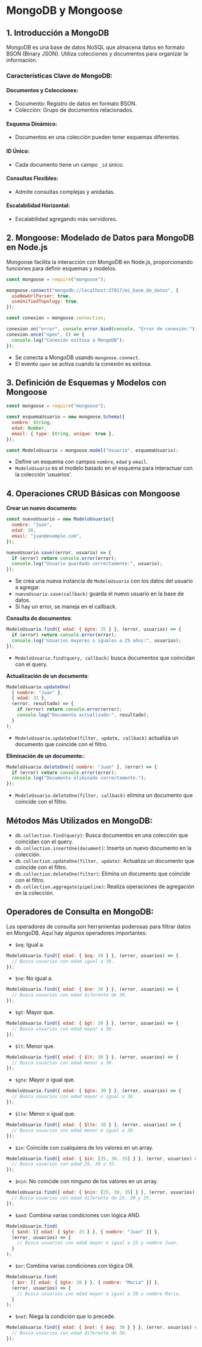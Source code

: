 # MongoDB y Mongoose

## 1. Introducción a MongoDB

MongoDB es una base de datos NoSQL que almacena datos en formato BSON (Binary JSON). Utiliza colecciones y documentos para organizar la información.

### Características Clave de MongoDB:

#### Documentos y Colecciones:

- Documento: Registro de datos en formato BSON.
- Colección: Grupo de documentos relacionados.

#### Esquema Dinámico:

- Documentos en una colección pueden tener esquemas diferentes.

#### ID Único:

- Cada documento tiene un campo `_id` único.

#### Consultas Flexibles:

- Admite consultas complejas y anidadas.

#### Escalabilidad Horizontal:

- Escalabilidad agregando más servidores.

## 2. Mongoose: Modelado de Datos para MongoDB en Node.js

Mongoose facilita la interacción con MongoDB en Node.js, proporcionando funciones para definir esquemas y modelos.

```javascript
const mongoose = require("mongoose");

mongoose.connect("mongodb://localhost:27017/mi_base_de_datos", {
  useNewUrlParser: true,
  useUnifiedTopology: true,
});

const conexion = mongoose.connection;

conexion.on("error", console.error.bind(console, "Error de conexión:"));
conexion.once("open", () => {
  console.log("Conexión exitosa a MongoDB");
});
```

- Se conecta a MongoDB usando `mongoose.connect`.
- El evento `open` se activa cuando la conexión es exitosa.

## 3. Definición de Esquemas y Modelos con Mongoose

```javascript
const mongoose = require("mongoose");

const esquemaUsuario = new mongoose.Schema({
  nombre: String,
  edad: Number,
  email: { type: String, unique: true },
});

const ModeloUsuario = mongoose.model("Usuario", esquemaUsuario);
```

- Define un esquema con campos `nombre`, `edad` y `email`.
- `ModeloUsuario` es el modelo basado en el esquema para interactuar con la colección 'usuarios'.

## 4. Operaciones CRUD Básicas con Mongoose

**Crear un nuevo documento**:

```javascript
const nuevoUsuario = new ModeloUsuario({
  nombre: "Juan",
  edad: 30,
  email: "juan@example.com",
});

nuevoUsuario.save((error, usuario) => {
  if (error) return console.error(error);
  console.log("Usuario guardado correctamente:", usuario);
});
```

- Se crea una nueva instancia de `ModeloUsuario` con los datos del usuario a agregar.
- `nuevoUsuario.save(callback)` guarda el nuevo usuario en la base de datos.
- Si hay un error, se maneja en el callback.

**Consulta de documentos**:

```javascript
ModeloUsuario.find({ edad: { $gte: 25 } }, (error, usuarios) => {
  if (error) return console.error(error);
  console.log("Usuarios mayores o iguales a 25 años:", usuarios);
});
```

- `ModeloUsuario.find(query, callback)` busca documentos que coincidan con el query.

**Actualización de un documento**:

```javascript
ModeloUsuario.updateOne(
  { nombre: "Juan" },
  { edad: 31 },
  (error, resultado) => {
    if (error) return console.error(error);
    console.log("Documento actualizado:", resultado);
  }
);
```

- `ModeloUsuario.updateOne(filter, update, callback)` actualiza un documento que coincide con el filtro.

**Eliminación de un documento:**:

```javascript
ModeloUsuario.deleteOne({ nombre: "Juan" }, (error) => {
  if (error) return console.error(error);
  console.log("Documento eliminado correctamente.");
});
```

- `ModeloUsuario.deleteOne(filter, callback)` elimina un documento que coincide con el filtro.

## Métodos Más Utilizados en MongoDB:

- `db.collection.find(query)`: Busca documentos en una colección que coincidan con el query.
- `db.collection.insertOne(document)`: Inserta un nuevo documento en la colección.
- `db.collection.updateOne(filter, update)`: Actualiza un documento que coincide con el filtro.
- `db.collection.deleteOne(filter)`: Elimina un documento que coincide con el filtro.
- `db.collection.aggregate(pipeline)`: Realiza operaciones de agregación en la colección.

## Operadores de Consulta en MongoDB:

Los operadores de consulta son herramientas poderosas para filtrar datos en MongoDB. Aquí hay algunos operadores importantes:

- `$eq`: Igual a.

```javascript
ModeloUsuario.find({ edad: { $eq: 30 } }, (error, usuarios) => {
  // Busca usuarios con edad igual a 30.
});
```

- `$ne`: No igual a.

```javascript
ModeloUsuario.find({ edad: { $ne: 30 } }, (error, usuarios) => {
  // Busca usuarios con edad diferente de 30.
});
```

- `$gt`: Mayor que.

```javascript
ModeloUsuario.find({ edad: { $gt: 30 } }, (error, usuarios) => {
  // Busca usuarios con edad mayor a 30.
});
```

- `$lt`: Menor que.

```javascript
ModeloUsuario.find({ edad: { $lt: 30 } }, (error, usuarios) => {
  // Busca usuarios con edad menor a 30.
});
```

- `$gte`: Mayor o igual que.

```javascript
ModeloUsuario.find({ edad: { $gte: 30 } }, (error, usuarios) => {
  // Busca usuarios con edad mayor o igual a 30.
});
```

- `$lte`: Menor o igual que.

```javascript
ModeloUsuario.find({ edad: { $lte: 30 } }, (error, usuarios) => {
  // Busca usuarios con edad menor o igual a 30.
});
```

- `$in`: Coincide con cualquiera de los valores en un array.

```javascript
ModeloUsuario.find({ edad: { $in: [25, 30, 35] } }, (error, usuarios) => {
  // Busca usuarios con edad 25, 30 o 35.
});
```

- `$nin`: No coincide con ninguno de los valores en un array.

```javascript
ModeloUsuario.find({ edad: { $nin: [25, 30, 35] } }, (error, usuarios) => {
  // Busca usuarios con edad diferente de 25, 30 y 35.
});
```

- `$and`: Combina varias condiciones con lógica AND.

```javascript
ModeloUsuario.find(
  { $and: [{ edad: { $gte: 25 } }, { nombre: "Juan" }] },
  (error, usuarios) => {
    // Busca usuarios con edad mayor o igual a 25 y nombre Juan.
  }
);
```

- `$or`: Combina varias condiciones con lógica OR.

```javascript
ModeloUsuario.find(
  { $or: [{ edad: { $gte: 30 } }, { nombre: "Maria" }] },
  (error, usuarios) => {
    // Busca usuarios con edad mayor o igual a 30 o nombre Maria.
  }
);
```

- `$not`: Niega la condición que lo precede.

```javascript
ModeloUsuario.find({ edad: { $not: { $eq: 30 } } }, (error, usuarios) => {
  // Busca usuarios con edad diferente de 30.
});
```